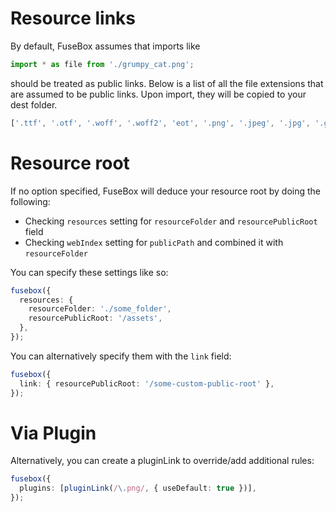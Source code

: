 # Resource links

By default, FuseBox assumes that imports like

```ts
import * as file from './grumpy_cat.png';
```

should be treated as public links. Below is a list of all the file extensions that are assumed to be public links.
Upon import, they will be copied to your dest folder.

```js
['.ttf', '.otf', '.woff', '.woff2', 'eot', '.png', '.jpeg', '.jpg', '.gif', '.bmp', '.svg'];
```

<!-- If you wish to tweak the settings, try the following public configuration:

```ts
fusebox({
  link: { useDefault: true, resourcePublicRoot: '/some-custom-public-root' },
});
``` -->

# Resource root

If no option specified, FuseBox will deduce your resource root by doing the following:

- Checking `resources` setting for `resourceFolder` and `resourcePublicRoot` field
- Checking `webIndex` setting for `publicPath` and combined it with `resourceFolder`

You can specify these settings like so:

```ts
fusebox({
  resources: {
    resourceFolder: './some_folder',
    resourcePublicRoot: '/assets',
  },
});
```

You can alternatively specify them with the `link` field:

<!-- If the global configuration doesn't suit you, alternatively you can define it either globally and in the plugin which is
exposed by FuseBox; -->

```ts
fusebox({
  link: { resourcePublicRoot: '/some-custom-public-root' },
});
```

# Via Plugin

Alternatively, you can create a pluginLink to override/add additional rules:

```ts
fusebox({
  plugins: [pluginLink(/\.png/, { useDefault: true })],
});
```

<!-- You can also use string:

```ts
pluginLink("somepath/(png|jpg)$"/, { useDefault: true })
``` -->
